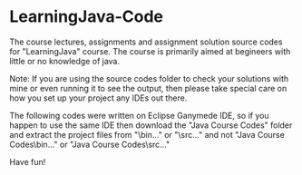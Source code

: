 # LearningJava-Code

The course lectures, assignments and assignment solution source codes for "LearningJava" course. The course is primarily aimed at begineers with little or no knowledge of java.

Note: 
If you are using the source codes folder to check your solutions with mine or even running it to see the output, then please take special care on how you set up your project any IDEs out there. 

The following codes were written on Eclipse Ganymede IDE, so if you happen to use the same IDE then download the "Java Course Codes" folder and extract the project files from "\bin\..." or "\src\..." and not "Java Course Codes\bin\..." or "Java Course Codes\src\..."

Have fun! 
